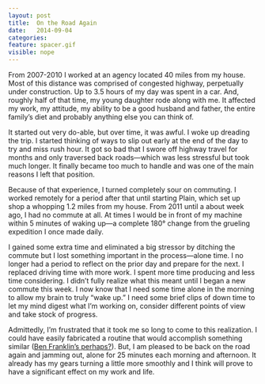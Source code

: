 ```yaml
---
layout: post
title:  On the Road Again
date:   2014-09-04
categories:
feature: spacer.gif
visible: nope
---
```

From 2007-2010 I worked at an agency located 40 miles from my house. Most of this distance was comprised of congested highway, perpetually under construction. Up to 3.5 hours of my day was spent in a car. And, roughly half of that time, my young daughter rode along with me. It affected my work, my attitude, my ability to be a good husband and father, the entire family’s diet and probably anything else you can think of.

It started out very do-able, but over time, it was awful. I woke up dreading the trip. I started thinking of ways to slip out early at the end of the day to try and miss rush hour. It got so bad that I swore off highway travel for months and only traversed back roads—which was less stressful but took much longer. It finally became too much to handle and was one of the main reasons I left that position.

Because of that experience, I turned completely sour on commuting. I worked remotely for a period after that until starting Plain, which set up shop a whopping 1.2 miles from my house. From 2011 until a about week ago, I had no commute at all. At times I would be in front of my machine within 5 minutes of waking up—a complete 180° change from the grueling expedition I once made daily.

I gained some extra time and eliminated a big stressor by ditching the commute but I lost something important in the process—alone time. I no longer had a period to reflect on the prior day and prepare for the next. I replaced driving time with more work. I spent more time producing and less time considering. I didn’t fully realize what this meant until I began a new commute this week. I now know that I need some time alone in the morning to allow my brain to truly “wake up.” I need some brief clips of down time to let my mind digest what I’m working on, consider different points of view and take stock of progress.

Admittedly, I’m frustrated that it took me so long to come to this realization. I could have easily fabricated a routine that would accomplish something similar ([Ben Franklin’s perhaps?](http://goodmenproject.com/wp-content/uploads/2013/12/Ben-Franklin-Schedule.jpg)). But, I am pleased to be back on the road again and jamming out, alone for 25 minutes each morning and afternoon. It already has my gears turning a little more smoothly and I think will prove to have a significant effect on my work and life.
